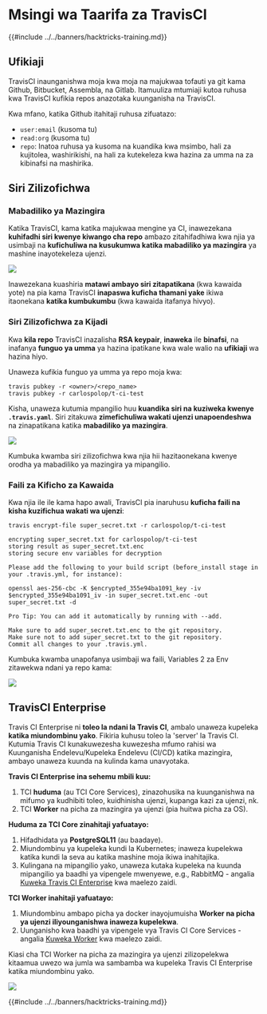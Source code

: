 # Msingi wa Taarifa za TravisCI

{{#include ../../banners/hacktricks-training.md}}

## Ufikiaji

TravisCI inaunganishwa moja kwa moja na majukwaa tofauti ya git kama Github, Bitbucket, Assembla, na Gitlab. Itamuuliza mtumiaji kutoa ruhusa kwa TravisCI kufikia repos anazotaka kuunganisha na TravisCI.

Kwa mfano, katika Github itahitaji ruhusa zifuatazo:

- `user:email` (kusoma tu)
- `read:org` (kusoma tu)
- `repo`: Inatoa ruhusa ya kusoma na kuandika kwa msimbo, hali za kujitolea, washirikishi, na hali za kutekeleza kwa hazina za umma na za kibinafsi na mashirika.

## Siri Zilizofichwa

### Mabadiliko ya Mazingira

Katika TravisCI, kama katika majukwaa mengine ya CI, inawezekana **kuhifadhi siri kwenye kiwango cha repo** ambazo zitahifadhiwa kwa njia ya usimbaji na **kufichuliwa na kusukumwa katika mabadiliko ya mazingira** ya mashine inayotekeleza ujenzi.

![](<../../images/image (203).png>)

Inawezekana kuashiria **matawi ambayo siri zitapatikana** (kwa kawaida yote) na pia kama TravisCI **inapaswa kuficha thamani yake** ikiwa itaonekana **katika kumbukumbu** (kwa kawaida itafanya hivyo).

### Siri Zilizofichwa za Kijadi

Kwa **kila repo** TravisCI inazalisha **RSA keypair**, **inaweka** ile **binafsi**, na inafanya **funguo ya umma** ya hazina ipatikane kwa wale walio na **ufikiaji** wa hazina hiyo.

Unaweza kufikia funguo ya umma ya repo moja kwa:
```
travis pubkey -r <owner>/<repo_name>
travis pubkey -r carlospolop/t-ci-test
```
Kisha, unaweza kutumia mpangilio huu **kuandika siri na kuziweka kwenye `.travis.yaml`**. Siri zitakuwa **zimefichuliwa wakati ujenzi unapoendeshwa** na zinapatikana katika **mabadiliko ya mazingira**.

![](<../../images/image (139).png>)

Kumbuka kwamba siri zilizofichwa kwa njia hii hazitaonekana kwenye orodha ya mabadiliko ya mazingira ya mipangilio.

### Faili za Kificho za Kawaida

Kwa njia ile ile kama hapo awali, TravisCI pia inaruhusu **kuficha faili na kisha kuzifichua wakati wa ujenzi**:
```
travis encrypt-file super_secret.txt -r carlospolop/t-ci-test

encrypting super_secret.txt for carlospolop/t-ci-test
storing result as super_secret.txt.enc
storing secure env variables for decryption

Please add the following to your build script (before_install stage in your .travis.yml, for instance):

openssl aes-256-cbc -K $encrypted_355e94ba1091_key -iv $encrypted_355e94ba1091_iv -in super_secret.txt.enc -out super_secret.txt -d

Pro Tip: You can add it automatically by running with --add.

Make sure to add super_secret.txt.enc to the git repository.
Make sure not to add super_secret.txt to the git repository.
Commit all changes to your .travis.yml.
```
Kumbuka kwamba unapofanya usimbaji wa faili, Variables 2 za Env zitawekwa ndani ya repo kama:

![](<../../images/image (170).png>)

## TravisCI Enterprise

Travis CI Enterprise ni **toleo la ndani la Travis CI**, ambalo unaweza kupeleka **katika miundombinu yako**. Fikiria kuhusu toleo la 'server' la Travis CI. Kutumia Travis CI kunakuwezesha kuwezesha mfumo rahisi wa Kuunganisha Endelevu/Kupeleka Endelevu (CI/CD) katika mazingira, ambayo unaweza kuunda na kulinda kama unavyotaka.

**Travis CI Enterprise ina sehemu mbili kuu:**

1. TCI **huduma** (au TCI Core Services), zinazohusika na kuunganishwa na mifumo ya kudhibiti toleo, kuidhinisha ujenzi, kupanga kazi za ujenzi, nk.
2. TCI **Worker** na picha za mazingira ya ujenzi (pia huitwa picha za OS).

**Huduma za TCI Core zinahitaji yafuatayo:**

1. Hifadhidata ya **PostgreSQL11** (au baadaye).
2. Miundombinu ya kupeleka kundi la Kubernetes; inaweza kupelekwa katika kundi la seva au katika mashine moja ikiwa inahitajika.
3. Kulingana na mipangilio yako, unaweza kutaka kupeleka na kuunda mipangilio ya baadhi ya vipengele mwenyewe, e.g., RabbitMQ - angalia [Kuweka Travis CI Enterprise](https://docs.travis-ci.com/user/enterprise/tcie-3.x-setting-up-travis-ci-enterprise/) kwa maelezo zaidi.

**TCI Worker inahitaji yafuatayo:**

1. Miundombinu ambapo picha ya docker inayojumuisha **Worker na picha ya ujenzi iliyounganishwa inaweza kupelekwa**.
2. Uunganisho kwa baadhi ya vipengele vya Travis CI Core Services - angalia [Kuweka Worker](https://docs.travis-ci.com/user/enterprise/setting-up-worker/) kwa maelezo zaidi.

Kiasi cha TCI Worker na picha za mazingira ya ujenzi zilizopelekwa kitaamua uwezo wa jumla wa sambamba wa kupeleka Travis CI Enterprise katika miundombinu yako.

![](<../../images/image (199).png>)

{{#include ../../banners/hacktricks-training.md}}
